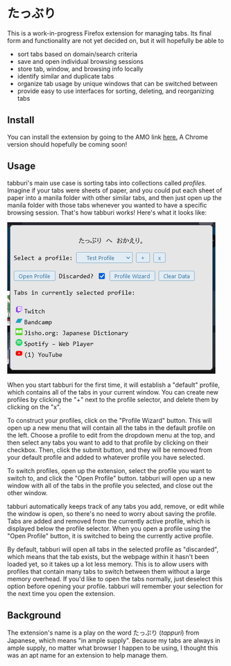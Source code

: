 # たっぶり

This is a work-in-progress Firefox extension for managing tabs. Its final form and functionality are not yet decided on, but it will hopefully be able to

* sort tabs based on domain/search criteria
* save and open individual browsing sessions
* store tab, window, and browsing info locally
* identify similar and duplicate tabs
* organize tab usage by unique windows that can be switched between
* provide easy to use interfaces for sorting, deleting, and reorganizing tabs

## Install

You can install the extension by going to the AMO link [here.](https://addons.mozilla.org/en-US/firefox/addon/tabburi/) A Chrome version should hopefully be coming soon!

## Usage

tabburi's main use case is sorting tabs into collections called *profiles.* Imagine if your tabs were sheets of paper, and you could put each sheet of paper into a manila folder with other similar tabs, and then just open up the manila folder with those tabs whenever you wanted to have a specific browsing session. That's how tabburi works! Here's what it looks like:

![Extension screenshot](assets/ss.png "Screenshot")

When you start tabburi for the first time, it will establish a "default" profile, which contains all of the tabs in your current window. You can create new profiles by clicking the "+" next to the profile selector, and delete them by clicking on the "x".

To construct your profiles, click on the "Profile Wizard" button. This will open up a new menu that will contain all the tabs in the default profile on the left. Choose a profile to edit from the dropdown menu at the top, and then select any tabs you want to add to that profile by clicking on their checkbox. Then, click the submit button, and they will be removed from your default profile and added to whatever profile you have selected.

To switch profiles, open up the extension, select the profile you want to switch to, and click the "Open Profile" button. tabburi will open up a new window with all of the tabs in the profile you selected, and close out the other window.

tabburi automatically keeps track of any tabs you add, remove, or edit while the window is open, so there's no need to worry about saving the profile. Tabs are added and removed from the currently active profile, which is displayed below the profile selector. When you open a profile using the "Open Profile" button, it is switched to being the currently active profile.

By default, tabburi will open all tabs in the selected profile as "discarded", which means that the tab exists, but the webpage within it hasn't been loaded yet, so it takes up a lot less memory. This is to allow users with profiles that contain many tabs to switch between them without a large memory overhead. If you'd like to open the tabs normally, just deselect this option before opening your profile. tabburi will remember your selection for the next time you open the extension.

## Background

The extension's name is a play on the word たっぷり (*tappuri*) from Japanese, which means "in ample supply". Because my tabs are always in ample supply, no matter what browser I happen to be using, I thought this was an apt name for an extension to help manage them.
